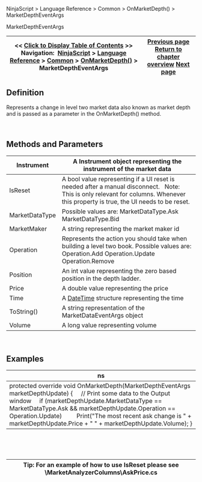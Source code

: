 ﻿


NinjaScript \> Language Reference \> Common \> OnMarketDepth() \> MarketDepthEventArgs






















MarketDepthEventArgs







| \<\< [Click to Display Table of Contents](marketdeptheventargs.md) \>\> **Navigation:**     [NinjaScript](ninjascript.md) \> [Language Reference](language_reference_wip.md) \> [Common](common.md) \> [OnMarketDepth()](onmarketdepth.md) \> MarketDepthEventArgs | [Previous page](onmarketdepth.md) [Return to chapter overview](onmarketdepth.md) [Next page](onstatechange.md) |
| --- | --- |











## Definition


Represents a change in level two market data also known as market depth and is passed as a parameter in the OnMarketDepth() method.   

 


## Methods and Parameters




| Instrument | A Instrument object representing the instrument of the market data |
| --- | --- |
| IsReset | A bool value representing if a UI reset is needed after a manual disconnect.   Note: This is only relevant for columns. Whenever this property is true, the UI needs to be reset. |
| MarketDataType | Possible values are: MarketDataType.Ask MarketDataType.Bid |
| MarketMaker | A string representing the market maker id |
| Operation | Represents the action you should take when building a level two book. Possible values are: Operation.Add Operation.Update Operation.Remove |
| Position | An int value representing the zero based position in the depth ladder. |
| Price | A double value representing the price |
| Time | A [DateTime](http://msdn2.microsoft.com/en-us/library/system.datetime.aspx) structure representing the time |
| ToString() | A string representation of the MarketDataEventArgs object |
| Volume | A long value representing volume |



 


## Examples




| ns |
| --- |
| protected override void OnMarketDepth(MarketDepthEventArgs marketDepthUpdate) {      // Print some data to the Output window      if (marketDepthUpdate.MarketDataType \=\= MarketDataType.Ask \&\& marketDepthUpdate.Operation \=\= Operation.Update)          Print("The most recent ask change is " \+ marketDepthUpdate.Price \+ " " \+ marketDepthUpdate.Volume); } |



 


 




| Tip: For an example of how to use IsReset please see \\MarketAnalyzerColumns\\AskPrice.cs |
| --- |










